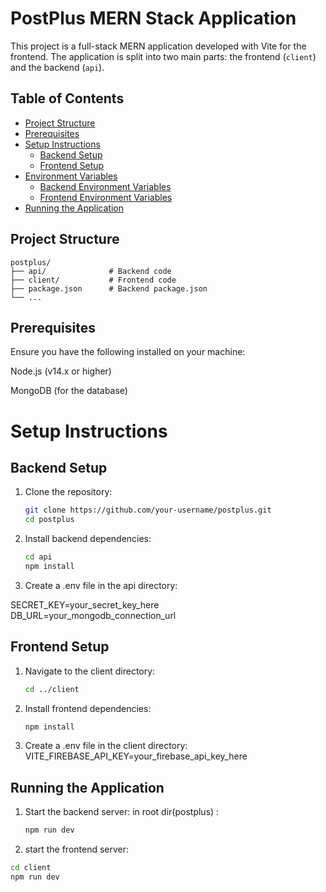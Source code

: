 # PostPlus MERN Stack Application

This project is a full-stack MERN application developed with Vite for the frontend. The application is split into two main parts: the frontend (`client`) and the backend (`api`).

## Table of Contents

- [Project Structure](#project-structure)
- [Prerequisites](#prerequisites)
- [Setup Instructions](#setup-instructions)
  - [Backend Setup](#backend-setup)
  - [Frontend Setup](#frontend-setup)
- [Environment Variables](#environment-variables)
  - [Backend Environment Variables](#backend-environment-variables)
  - [Frontend Environment Variables](#frontend-environment-variables)
- [Running the Application](#running-the-application)

## Project Structure

```plaintext
postplus/
├── api/              # Backend code
├── client/           # Frontend code
├── package.json      # Backend package.json
└── ...
```

## Prerequisites

Ensure you have the following installed on your machine:

Node.js (v14.x or higher)

MongoDB (for the database)

# Setup Instructions

## Backend Setup

1. Clone the repository:
   ```bash
   git clone https://github.com/your-username/postplus.git
   cd postplus
   ```
2. Install backend dependencies:
   ```bash
   cd api
   npm install
   ```
3. Create a .env file in the api directory:

SECRET_KEY=your_secret_key_here
DB_URL=your_mongodb_connection_url

## Frontend Setup

1. Navigate to the client directory:
   ```bash
   cd ../client
   ```
2. Install frontend dependencies:
   ```bash
   npm install
   ```
3. Create a .env file in the client directory:
   VITE_FIREBASE_API_KEY=your_firebase_api_key_here

## Running the Application

1. Start the backend server:
   in root dir(postplus) :

   ```bash
   npm run dev
   ```

2. start the frontend server:

```bash
cd client
npm run dev
```
